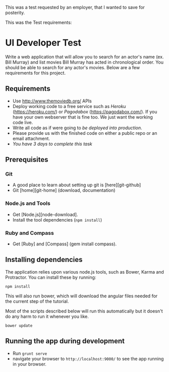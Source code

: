 This was a test requested by an employer, that I wanted to save for posterity.

This was the Test requirements:

UI Developer Test
=================

Write a web application that will allow you to search for an actor's name (ex. Bill Murray) and list movies  Bill Murray has acted in chronological order.
You should be able to search for any actor's movies.
Below are a few requirements for this project.

Requirements
------------

* Use http://www.themoviedb.org/ APIs
* Deploy working code to a free service such as *Heroku* (https://heroku.com/) or *Pagodabox* (https://pagodabox.com/). If you have your own webserver that is fine too. We just want the working code live.
* Write all code as if were going to *be deployed into production*.
* Please provide us with the finished code on either a public repo or an email attachment.
* *You have 3 days to complete this task*

Prerequisites
-------------

### Git

- A good place to learn about setting up git is [here][git-github]
- Git [home][git-home] (download, documentation)

### Node.js and Tools

- Get [Node.js][node-download].
- Install the tool dependencies (`npm install`)

### Ruby and Compass

- Get [Ruby] and [Compass] (gem install compass).

Installing dependencies
-----------------------

The application relies upon various node.js tools, such as Bower, Karma and Protractor.  You can
install these by running:

```
npm install
```

This will also run bower, which will download the angular files needed for the current step of the
tutorial.

Most of the scripts described below will run this automatically but it doesn't do any harm to run
it whenever you like.

```
bower update
```

Running the app during development
----------------------------------

- Run `grunt serve`
- navigate your browser to `http://localhost:9000/` to see the app running in your browser.

